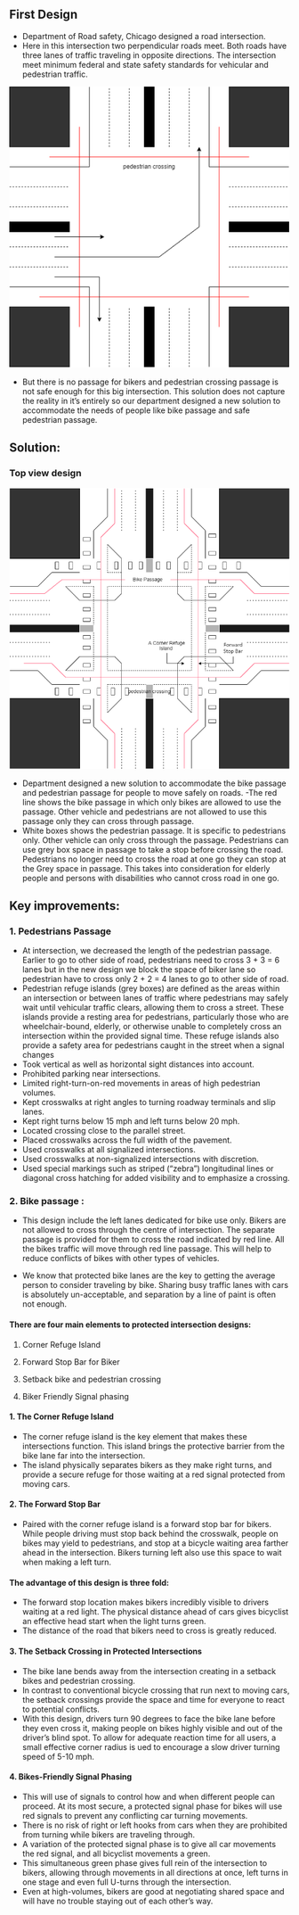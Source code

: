 
## First Design
- Department of Road safety, Chicago designed a road intersection. 
- Here in this intersection two perpendicular roads meet. Both roads have three lanes of traffic traveling in opposite directions. The intersection meet minimum federal and state safety standards for vehicular and pedestrian traffic. 
 
![](before.png)

- But there is no passage for bikers and pedestrian crossing passage is not safe enough for this big intersection. This solution does not capture the reality in it’s entirely so our department designed a new solution to accommodate the needs of people like bike passage and safe pedestrian passage.

## Solution:
### Top view design

![](AssignSolution.png)
 
- Department designed a new solution to accommodate the bike passage and pedestrian passage for people to move safely on roads.
-The red line shows the bike passage in which only bikes are allowed to use the passage. Other vehicle and pedestrians are not allowed to use this passage only they can cross through passage.
- White boxes shows the pedestrian passage. It is specific to pedestrians only. Other vehicle can only cross through the passage. Pedestrians can use grey box space in passage to take a stop before crossing the road. Pedestrians no longer need to cross the road at one go they can stop at the Grey space in passage. This takes into consideration for elderly people and persons with disabilities who cannot cross road in one go.

## Key improvements:
### 1.	Pedestrians Passage
- At intersection, we decreased the length of the pedestrian passage. Earlier to go to other side of road, pedestrians need to cross 3 + 3 = 6 lanes but in the new design we block the space of biker lane so pedestrian have to cross only 2 + 2 = 4 lanes to go to  other side of road.
- Pedestrian refuge islands (grey boxes) are defined as the areas within an intersection or between lanes of traffic where pedestrians may safely wait until vehicular traffic clears, allowing them to cross a street. These islands provide a resting area for pedestrians, particularly those who are wheelchair-bound, elderly, or otherwise unable to completely cross an intersection within the provided signal time. These refuge islands also provide a safety area for pedestrians caught in the street when a signal changes
- Took vertical as well as horizontal sight distances into account.
- Prohibited parking near intersections. 
- Limited right-turn-on-red movements in areas of high pedestrian volumes. 
-  Kept crosswalks at right angles to turning roadway terminals and slip lanes. 
- Kept right turns below 15 mph and left turns below 20 mph. 
- Located crossing close to the parallel street. 
- Placed crosswalks across the full width of the pavement. 
- Used crosswalks at all signalized intersections. 
- Used crosswalks at non-signalized intersections with discretion. 
- Used special markings such as striped (“zebra”) longitudinal lines or diagonal cross     hatching for added visibility and to emphasize a crossing. 

### 2.	Bike passage :

- This design include the left lanes dedicated for bike use only. Bikers are not allowed to cross through the centre of intersection. The separate passage is provided for them to cross the road indicated by red line. All the bikes traffic will move through red line passage. This will help to reduce conflicts of bikes with other types of vehicles.

- We know that protected bike lanes are the key to getting the average person to consider traveling by bike. Sharing busy traffic lanes with cars is absolutely un-acceptable, and separation by a line of paint is often not enough. 

#### There are four main elements to protected intersection designs: 
1. Corner Refuge Island 

2. Forward Stop Bar for Biker

3. Setback bike and pedestrian crossing 

4. Biker Friendly Signal phasing 

#### 1. The Corner Refuge Island 
- The corner refuge island is the key element that makes these intersections function. This island brings the protective barrier from the bike lane far into the intersection. 
- The island physically separates bikers as they make right turns, and provide a secure refuge for those waiting at a red signal protected from moving cars. 

#### 2. The Forward Stop Bar 
- Paired with the corner refuge island is a forward stop bar for bikers. While people driving must stop back behind the crosswalk, people on bikes may yield to pedestrians, and stop at a bicycle waiting area farther ahead in the intersection. Bikers turning left also use this space to wait when making a left turn. 
#### The advantage of this design is three fold: 
- The forward stop location makes bikers incredibly visible to drivers waiting at a red light. 
The physical distance ahead of cars gives bicyclist an effective head start when the light turns green. 
- The distance of the road that bikers need to cross is greatly reduced. 
#### 3. The Setback Crossing in Protected Intersections 
- The bike lane bends away from the intersection creating in a setback bikes and pedestrian crossing. 
- In contrast to conventional bicycle crossing that run next to moving cars, the setback crossings provide the space and time for everyone to react to potential conflicts.
- With this design, drivers turn 90 degrees to face the bike lane before they even cross it, making people on bikes highly visible and out of the driver’s blind spot. To allow for adequate reaction time for all users, a small effective corner radius is ued to encourage a slow driver turning speed of 5-10 mph.
#### 4. Bikes-Friendly Signal Phasing 
- This will use of signals to control how and when different people can proceed. At its most secure, a protected signal phase for bikes will use red signals to prevent any conflicting car turning movements. 
- There is no risk of right or left hooks from cars when they are prohibited from turning while bikers are traveling through.
- A variation of the protected signal phase is to give all car movements the red signal, and all bicyclist movements a green. 
- This simultaneous green phase gives full rein of the intersection to bikers, allowing through movements in all directions at once, left turns in one stage and even full U-turns through the intersection. 
- Even at high-volumes, bikers are good at negotiating shared space and will have no trouble staying out of each other’s way.
